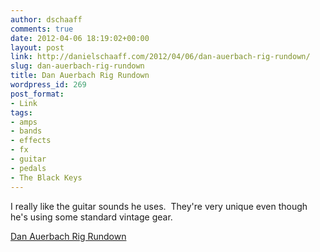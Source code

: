 ```yaml
---
author: dschaaff
comments: true
date: 2012-04-06 18:19:02+00:00
layout: post
link: http://danielschaaff.com/2012/04/06/dan-auerbach-rig-rundown/
slug: dan-auerbach-rig-rundown
title: Dan Auerbach Rig Rundown
wordpress_id: 269
post_format:
- Link
tags:
- amps
- bands
- effects
- fx
- guitar
- pedals
- The Black Keys
---
```


I really like the guitar sounds he uses.  They're very unique even though he's using some standard vintage gear.

  
[Dan Auerbach Rig Rundown](http://www.premierguitar.com/Magazine/Issue/2012/Apr/Rig_Rundown_The_Black_Keys_Dan_Auerbach.aspx)
